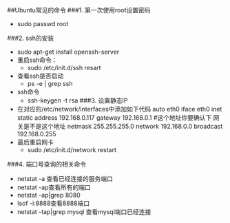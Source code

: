 ##Ubuntu常见的命令
###1.	第一次使用root设置密码
*	sudo passwd root

###2.	ssh的安装
*	sudo apt-get install  openssh-server
*	重启ssh命令：
	*	sudo /etc/init.d/ssh resart
*	查看ssh是否启动
	*	ps -e | grep ssh
*	ssh命令
	*	ssh-keygen -t rsa
###3.	设置静态IP
*	在对应的/etc/network/interfaces中添加如下代码
    auto eth0
    iface eth0 inet static
    address 192.168.0.117
    gateway 192.168.0.1 #这个地址你要确认下 网关是不是这个地址
    netmask 255.255.255.0
    network 192.168.0.0
    broadcast 192.168.0.255	
*	最后重启网卡
	*	sudo /etc/init.d/network restart
	
###4.	端口号查询的相关命令
*	netstat -a  查看已经连接的服务端口
*	netstat -ap查看所有的端口
*	netstat -ap|grep 8080
*	lsof -i:8888查看8888端口
*	netstat -tap|grep mysql 查看mysql端口已经连接
